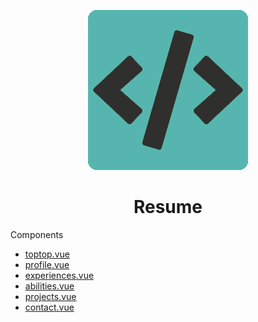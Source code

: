 <p align="center">
  <img src="https://github.com/ygtalp/VueJS-Resume/blob/master/favicon.png">
  <h1 align="center">Resume</h1>
</p>

Components
<ul>

  <li><a href="https://github.com/ygtalp/VueJS-Resume/blob/master/src/components/toptop.vue" target="_blank">toptop.vue</a></li>
  <li><a href="https://github.com/ygtalp/VueJS-Resume/blob/master/src/components/profile.vue" target="_blank">profile.vue</a></li>
  <li><a href="https://github.com/ygtalp/VueJS-Resume/blob/master/src/components/experiences.vue" target="_blank">experiences.vue</a></li>
  <li><a href="https://github.com/ygtalp/VueJS-Resume/blob/master/src/components/abilities.vue" target="_blank">abilities.vue</a></li>
  <li><a href="https://github.com/ygtalp/VueJS-Resume/blob/master/src/components/projects.vue" target="_blank">projects.vue</a></li>
  <li><a href="https://github.com/ygtalp/VueJS-Resume/blob/master/src/components/contact.vue" target="_blank">contact.vue</a></li>

</ul>

